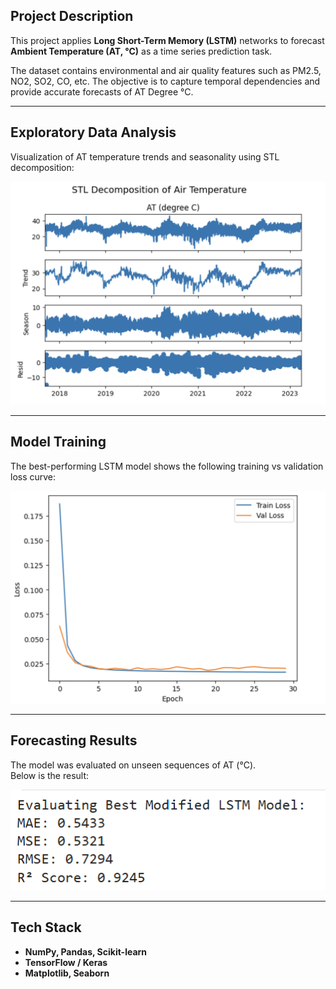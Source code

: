 ## Project Description
This project applies **Long Short-Term Memory (LSTM)** networks to forecast **Ambient Temperature (AT, °C)** as a time series prediction task.  

The dataset contains environmental and air quality features such as PM2.5, NO2, SO2, CO, etc.
The objective is to capture temporal dependencies and provide accurate forecasts of AT Degree °C.  

---

## Exploratory Data Analysis
Visualization of AT temperature trends and seasonality using STL decomposition:  

![STL Decomposition](/assets/stl.png)

---

## Model Training
The best-performing LSTM model shows the following training vs validation loss curve:  

![LSTM Loss Curve](/assets/loss_lstm.png)

---

## Forecasting Results
The model was evaluated on unseen sequences of AT (°C).  
Below is the result:  

![LSTM Forecast Result](/assets/result_lstm.png)

---

## Tech Stack
- **NumPy, Pandas, Scikit-learn**
- **TensorFlow / Keras**
- **Matplotlib, Seaborn**
